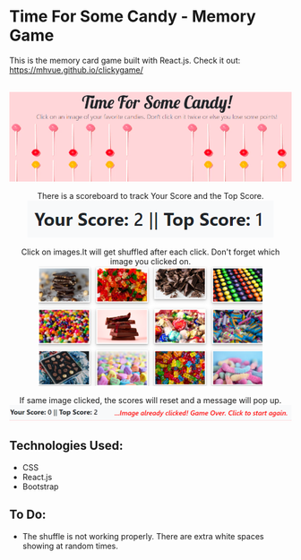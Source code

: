 # Time For Some Candy - Memory Game  
This is the memory card game built with React.js. Check it out: https://mhvue.github.io/clickygame/

<p align ="center"><br><img src="./src/images/title.png"></p>

<p align ="center">There is a scoreboard to track Your Score and the Top Score.<br><img src="./src/images/score.png"></p>

<p align ="center">Click on images.It will get shuffled after each click. Don't forget which image you clicked on.<br><img src="./src/images/candyImgs.png" width="400px"></p>

<p align ="center">If same image clicked, the scores will reset and a message will pop up.<br><img src="./src/images/gameOverMsg.png"></p>

## Technologies Used:
* CSS
* React.js
* Bootstrap

## To Do:
* The shuffle is not working properly. There are extra white spaces showing at random times.
